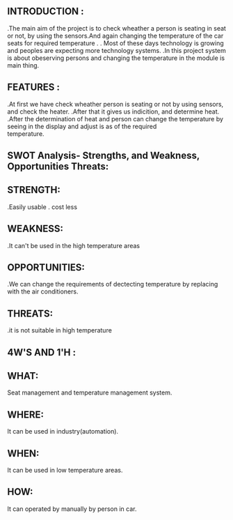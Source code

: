 ## INTRODUCTION :
.The main aim of the project is to check wheather a person is seating in seat or not, by using the sensors.And again changing the temperature of the car seats for required temperature .
. Most of these days technology is growing and peoples are expecting more technology systems.
.In this project system is about obeserving persons  and changing the temperature in the module is main thing.
                
  ## FEATURES : 
  .At first we have check wheather person is seating or not by using sensors, and check the heater.
  .After that it gives us indicition, and determine heat.
  .After the determination of heat and person can change the temperature by seeing in the display and adjust is as of the required                   
  temperature.
                
   ## SWOT Analysis- Strengths, and Weakness, Opportunities Threats:
   
   ## STRENGTH: 
   .Easily usable
   . cost less
   ## WEAKNESS:
   .It can't be used in the high temperature areas
               
   ## OPPORTUNITIES:
   .We can change the requirements of dectecting temperature by replacing with the air conditioners.
                
   ## THREATS:  
   .it is not suitable in high temperature
                
   ## 4W'S AND 1'H :
   
   ## WHAT:
   Seat management and temperature management system.
           
   ## WHERE:
   It can be used in industry(automation).
          
   ## WHEN:
   It can be used in low temperature areas.
            
   ## HOW:
   It can operated by manually by person in car.
   
